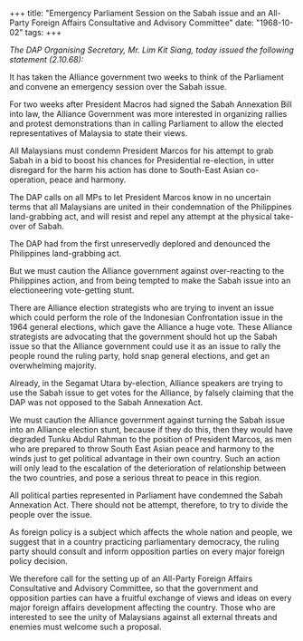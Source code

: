 +++ 
title: "Emergency Parliament Session on the Sabah issue and an All-Party Foreign Affairs Consultative and Advisory Committee"
date: "1968-10-02"
tags:
+++

_The DAP Organising Secretary, Mr. Lim Kit Siang, today issued the following statement (2.10.68):_

It has taken the Alliance government two weeks to think of the Parliament and convene an emergency session over the Sabah issue.

For two weeks after President Macros had signed the Sabah Annexation Bill into law, the Alliance Government was more interested in organizing rallies and protest demonstrations than in calling Parliament to allow the elected representatives of Malaysia to state their views.

All Malaysians must condemn President Marcos for his attempt to grab Sabah in a bid to boost his chances for Presidential re-election, in utter disregard for the harm his action has done to South-East Asian co-operation, peace and harmony.

The DAP calls on all MPs to let President Marcos know in no uncertain terms that all Malaysians are united in their condemnation of the Philippines land-grabbing act, and will resist and repel any attempt at the physical take-over of Sabah.</u>

The DAP had from the first unreservedly deplored and denounced the Philippines land-grabbing act.

But we must caution the Alliance government against over-reacting to the Philippines action, and from being tempted to make the Sabah issue into an electioneering vote-getting stunt.

There are Alliance election strategists who are trying to invent an issue which could perform the role of the Indonesian Confrontation issue in the 1964 general elections, which gave the Alliance a huge vote. These Alliance strategists are advocating that the government should hot up the Sabah issue so that the Alliance government could use it as an issue to rally the people round the ruling party, hold snap general elections, and get an overwhelming majority.

Already, in the Segamat Utara by-election, Alliance speakers are trying to use the Sabah issue to get votes for the Alliance, by falsely claiming that the DAP was not opposed to the Sabah Annexation Act.

We must caution the Alliance government against turning the Sabah issue into an Alliance election stunt, because if they do this, then they would have degraded Tunku Abdul Rahman to the position of President Marcos, as men who are prepared to throw South East Asian peace and harmony to the winds just to get political advantage in their own country. Such an action will only lead to the escalation of the deterioration of relationship between the two countries, and pose a serious threat to peace in this region.

All political parties represented in Parliament have condemned the Sabah Annexation Act. There should not be attempt, therefore, to try to divide the people over the issue.

As foreign policy is a subject which affects the whole nation and people, we suggest that in a country practicing parliamentary democracy, the ruling party should consult and inform opposition parties on every major foreign policy decision.

We therefore call for the setting up of an All-Party Foreign Affairs Consultative and Advisory Committee, so that the government and opposition parties can have a fruitful exchange of views and ideas on every major foreign affairs development affecting the country. Those who are interested to see the unity of Malaysians against all external threats and enemies must welcome such a proposal. 
